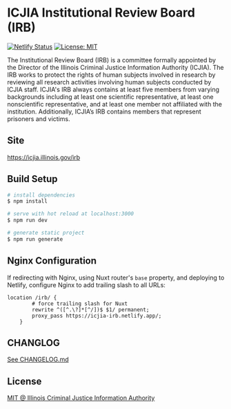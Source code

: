 # ICJIA Institutional Review Board (IRB)

[![Netlify Status](https://api.netlify.com/api/v1/badges/f3e4ce5f-9c40-4bb4-81e0-8411f99d9dd5/deploy-status)](https://app.netlify.com/sites/icjia-irb/deploys) [![License: MIT](https://img.shields.io/badge/License-MIT-yellow.svg)](https://opensource.org/licenses/MIT)

The Institutional Review Board (IRB) is a committee formally appointed by the Director of the Illinois Criminal Justice Information Authority (ICJIA). The IRB works to protect the rights of human subjects involved in research by reviewing all research activities involving human subjects conducted by ICJIA staff. ICJIA's IRB always contains at least five members from varying backgrounds including at least one scientific representative, at least one nonscientific representative, and at least one member not affiliated with the institution. Additionally, ICJIA’s IRB contains members that represent prisoners and victims.

## Site

https://icjia.illinois.gov/irb

## Build Setup

```bash
# install dependencies
$ npm install

# serve with hot reload at localhost:3000
$ npm run dev

# generate static project
$ npm run generate
```

## Nginx Configuration

If redirecting with Nginx, using Nuxt router's ```base``` property, and deploying to Netlify, configure Nginx to add trailing slash to all URLs:

```
location /irb/ {
        # force trailing slash for Nuxt
        rewrite ^([^.\?]*[^/])$ $1/ permanent;
        proxy_pass https://icjia-irb.netlify.app/;
    }
```

## CHANGLOG

[See CHANGELOG.md](https://github.com/ICJIA/icjia-irb-next/blob/master/CHANGELOG.md)

## License

[MIT @ Illinois Criminal Justice Information Authority](https://github.com/ICJIA/icjia-irb-next/blob/master/LICENSE)
